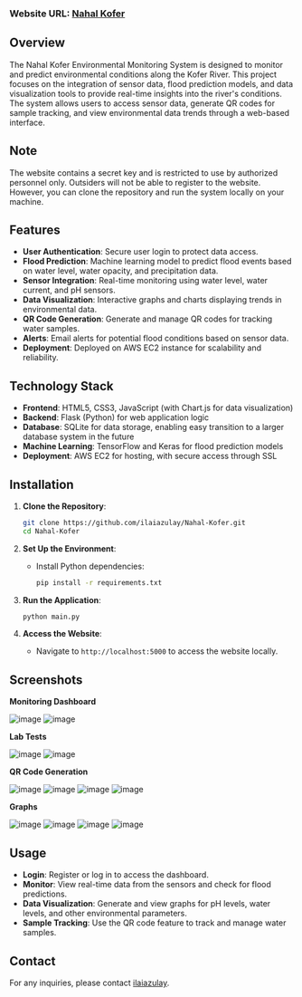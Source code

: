 ### Website URL: [Nahal Kofer](https://nahalkofer.us.to/)

## Overview

The Nahal Kofer Environmental Monitoring System is designed to monitor and predict environmental conditions along the Kofer River. This project focuses on the integration of sensor data, flood prediction models, and data visualization tools to provide real-time insights into the river's conditions. The system allows users to access sensor data, generate QR codes for sample tracking, and view environmental data trends through a web-based interface.

## Note

The website contains a secret key and is restricted to use by authorized personnel only. Outsiders will not be able to register to the website. However, you can clone the repository and run the system locally on your machine.

## Features

- **User Authentication**: Secure user login to protect data access.
- **Flood Prediction**: Machine learning model to predict flood events based on water level, water opacity, and precipitation data.
- **Sensor Integration**: Real-time monitoring using water level, water current, and pH sensors.
- **Data Visualization**: Interactive graphs and charts displaying trends in environmental data.
- **QR Code Generation**: Generate and manage QR codes for tracking water samples.
- **Alerts**: Email alerts for potential flood conditions based on sensor data.
- **Deployment**: Deployed on AWS EC2 instance for scalability and reliability.

## Technology Stack

- **Frontend**: HTML5, CSS3, JavaScript (with Chart.js for data visualization)
- **Backend**: Flask (Python) for web application logic
- **Database**: SQLite for data storage, enabling easy transition to a larger database system in the future
- **Machine Learning**: TensorFlow and Keras for flood prediction models
- **Deployment**: AWS EC2 for hosting, with secure access through SSL

## Installation

1. **Clone the Repository**:
   ```bash
   git clone https://github.com/ilaiazulay/Nahal-Kofer.git
   cd Nahal-Kofer
   ```

2. **Set Up the Environment**:
   - Install Python dependencies:
     ```bash
     pip install -r requirements.txt
     ```

3. **Run the Application**:
   ```bash
   python main.py
   ```

4. **Access the Website**:
   - Navigate to `http://localhost:5000` to access the website locally.
  
## Screenshots

**Monitoring Dashboard**

![image](https://github.com/user-attachments/assets/7167f434-dc42-423b-890b-0466aa55f951)
![image](https://github.com/user-attachments/assets/5f83a5ba-ab3c-4289-aedc-43dd2a48bf32)

**Lab Tests**

![image](https://github.com/user-attachments/assets/2b3caadc-3ffa-4700-8066-bf74edd37aa9)
![image](https://github.com/user-attachments/assets/8f365ac4-7ab0-41eb-a17b-aa145cd3a895)

**QR Code Generation**

![image](https://github.com/user-attachments/assets/69631348-a278-4abf-8e02-fa7ca1caf34c)
![image](https://github.com/user-attachments/assets/601a5d3f-6140-48c0-a663-2a903fa3a80d)
![image](https://github.com/user-attachments/assets/410ccf92-78d0-43bb-bf12-c822bce22a69)
![image](https://github.com/user-attachments/assets/4c62bb57-332d-4a6a-9450-4c71dd52f508)

**Graphs**

![image](https://github.com/user-attachments/assets/46166673-3adc-4190-9f80-9cca19865aad)
![image](https://github.com/user-attachments/assets/dfb5204d-0c45-4fa1-8cf8-04548fd78890)
![image](https://github.com/user-attachments/assets/e1401d16-b120-4f96-8f86-53d18e2a5ae8)
![image](https://github.com/user-attachments/assets/796471ea-aa43-4bb8-adf2-ba34944ed324)

## Usage

- **Login**: Register or log in to access the dashboard.
- **Monitor**: View real-time data from the sensors and check for flood predictions.
- **Data Visualization**: Generate and view graphs for pH levels, water levels, and other environmental parameters.
- **Sample Tracking**: Use the QR code feature to track and manage water samples.

## Contact

For any inquiries, please contact [ilaiazulay](https://github.com/ilaiazulay).

